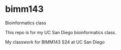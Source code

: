# bimm143
Bioinformatics class

This repo is for my UC San Diego bioinformatics class.

My classwork for BIMM143 S24 at UC San Diego
